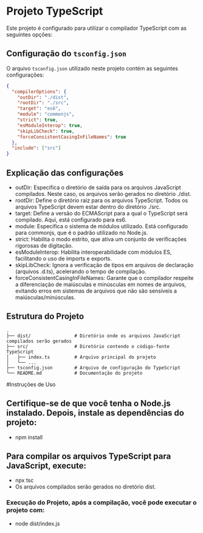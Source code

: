 
# Projeto TypeScript

Este projeto é configurado para utilizar o compilador TypeScript com as seguintes opções:

## Configuração do `tsconfig.json`

O arquivo `tsconfig.json` utilizado neste projeto contém as seguintes configurações:

```json
{
  "compilerOptions": {
    "outDir": "./dist",        
    "rootDir": "./src",        
    "target": "es6",           
    "module": "commonjs",      
    "strict": true,            
    "esModuleInterop": true,   
    "skipLibCheck": true,      
    "forceConsistentCasingInFileNames": true 
  },
  "include": ["src"]           
}
```

## Explicação das configurações
- outDir: Especifica o diretório de saída para os arquivos JavaScript compilados. Neste caso, os arquivos serão gerados no diretório ./dist.
- rootDir: Define o diretório raiz para os arquivos TypeScript. Todos os arquivos TypeScript devem estar dentro do diretório ./src.
- target: Define a versão do ECMAScript para a qual o TypeScript será compilado. Aqui, está configurado para es6.
- module: Especifica o sistema de módulos utilizado. Está configurado para commonjs, que é o padrão utilizado no Node.js.
- strict: Habilita o modo estrito, que ativa um conjunto de verificações rigorosas de digitação.
- esModuleInterop: Habilita interoperabilidade com módulos ES, facilitando o uso de imports e exports.
- skipLibCheck: Ignora a verificação de tipos em arquivos de declaração (arquivos .d.ts), acelerando o tempo de compilação.
- forceConsistentCasingInFileNames: Garante que o compilador respeite a diferenciação de maiúsculas e minúsculas em nomes de arquivos, evitando erros em sistemas de arquivos que não são sensíveis a maiúsculas/minúsculas.

## Estrutura do Projeto
```
.
├── dist/                # Diretório onde os arquivos JavaScript compilados serão gerados
├── src/                 # Diretório contendo o código-fonte TypeScript
│   ├── index.ts         # Arquivo principal do projeto
│   └── ...
├── tsconfig.json        # Arquivo de configuração do TypeScript
└── README.md            # Documentação do projeto
```

#Instruções de Uso

## Certifique-se de que você tenha o Node.js instalado. Depois, instale as dependências do projeto:

- npm install

## Para compilar os arquivos TypeScript para JavaScript, execute:

- npx tsc
- Os arquivos compilados serão gerados no diretório dist.

### Execução do Projeto, após a compilação, você pode executar o projeto com:

- node dist/index.js
    